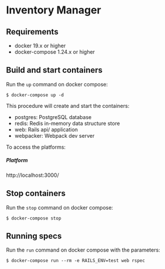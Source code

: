 # Inventory Manager

## Requirements
- docker 19.x or higher
- docker-compose 1.24.x or higher

## Build and start containers

Run the `up` command on docker compose:
```
$ docker-compose up -d
```

This procedure will create and start the containers:
- postgres: PostgreSQL database
- redis: Redis in-memory data structure store
- web: Rails api/ application
- webpacker: Webpack dev server

To access the platforms:

##### Platform
http://localhost:3000/


## Stop containers

Run the `stop` command on docker compose:
```
$ docker-compose stop
```

## Running specs

Run the `run` command on docker compose with the parameters:

```
$ docker-compose run --rm -e RAILS_ENV=test web rspec
```
